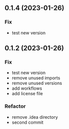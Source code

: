 ## 0.1.4 (2023-01-26)

### Fix

- test new version

## 0.1.2 (2023-01-26)

### Fix

- test new version
- remove unused imports
- remove unused versions
- add workflows
- add license file

### Refactor

- remove .idea directory
- second commit
